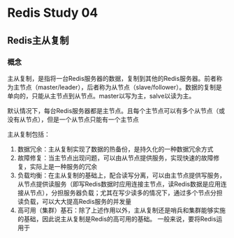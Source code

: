 # Redis Study 04

<!--more-->
## Redis主从复制
### 概念
主从复制，是指将一台Redis服务器的数据，复制到其他的Redis服务器。前者称为主节点（master/leader），后者称为从节点（slave/follower）。数据的复制是单向的，只能从主节点到从节点。master以写为主，salve以读为主。

默认情况下，每台Redis服务器都是主节点。且每个主节点可以有多个从节点（或没有从节点），但是一个从节点只能有一个主节点

主从复制包括：
1. 数据冗余：主从复制实现了数据的热备份，是持久化的一种数据冗余方式
2. 故障修复：当主节点出现问题，可以由从节点提供服务，实现快速的故障修复，实际上是一种服务的冗余
3. 负载均衡：在主从复制的基础上，配合读写分离，可以由主节点提供写服务，从节点提供读服务（即写Redis数据时应用连接主节点，读Redis数据是应用连接从节点），分担服务器负载；尤其在写少读多的情况下，通过多个节点分担读负载，可以大大提高Redis服务的并发量
4. 高可用（集群）基石：除了上述作用以外，主从复制还是哨兵和集群能够实施的基础，因此说主从复制是Redis的高可用的基础。
一般来说，要将Redis运用于
